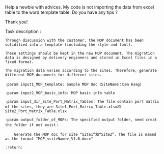 Help a newbie with advices.
My code is not importing the data from excel table to the word template table. Do you have any tips ?

Thank you!




Task description :

    Through discussion with the customer, the MOP document has been solidified into a template (including the style and font).
    
    These settings should be kept in the new MOP document. The migration data is designed by delivery engineers and stored in Excel files in a fixed format.
    
    The migration data varies according to the sites. Therefore, generate different MOP documents for different sites.
    
    :param input1_MOP_template: Sample MOP Doc（SiteName：Den Haag）
    
    :param input2_MOP_basic_info: MOP basic info table
    
    :param input_dir_Site_Port_Matrix_Tables: The file contain port matrix of the sites, they are Site1_Port_Matrix_Table.xlsx和Site2_Port_Matrix_Table.xlsx
    
    :param output_folder_of_MOPs: The specified output folder, need creat the folder if not exist：
    
        Generate the MOP doc for site “Site1”和“Site2”. The file is named as the format "MOP_<siteName>_V1.0.docx"
        
    :return:
